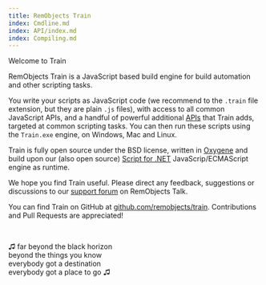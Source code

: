 ```yaml
---
title: RemObjects Train
index: Cmdline.md
index: API/index.md
index: Compiling.md
---
```


Welcome to Train

RemObjects Train is a JavaScript based build engine for build automation and other scripting tasks.

You write your scripts as JavaScript code (we recommend to the `.train` file extension, but they are plain `.js` files), with access to all common JavaScript APIs, and a handful of powerful additional [APIs](API) that Train adds, targeted at common scripting tasks. You can then run these scripts using the `Train.exe` engine, on Windows, Mac and Linux.

Train is fully open source under the BSD license, written in [Oxygene](http://www.elementscompiler.com/oxygene) and build upon our (also open source) [Script for .NET](http://www.remobjects.com/script) JavaScrip/ECMAScript engine as runtime.

We hope you find Train useful. Please direct any feedback, suggestions or discussions to our [support forum](http://talk.remobjects.com/c/train) on RemObjects Talk.

You can find Train on GitHub at [github.com/remobjects/train](https://www.github.com/remobjects/train). Contributions and Pull Requests are appreciated!

&nbsp;

<div class="box">
♫ far beyond the black horizon<br />
beyond the things you know<br />
everybody got a destination<br />
everybody got a place to go ♫
</div>

